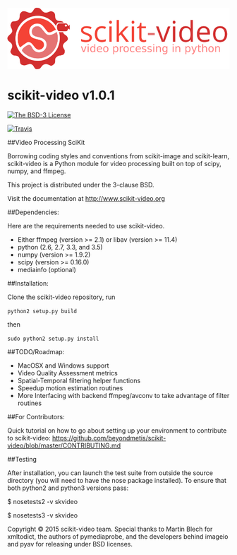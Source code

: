 
![scikit-video logo](doc/images/scikit-video.png)



scikit-video v1.0.1
===================

[![The BSD-3 License](https://img.shields.io/badge/license-BSD--3--Clause-blue.svg)](https://spdx.org/licenses/BSD-3-Clause#licenseText)

[![Travis](https://api.travis-ci.org/scikit-video/scikit-video.png?branch=master)](https://travis-ci.org/scikit-video/scikit-video)


##Video Processing SciKit

Borrowing coding styles and conventions from scikit-image and scikit-learn,
scikit-video is a Python module for video processing built on top of 
scipy, numpy, and ffmpeg.

This project is distributed under the 3-clause BSD.

Visit the documentation at http://www.scikit-video.org

##Dependencies:

Here are the requirements needed to use scikit-video.

- Either ffmpeg (version >= 2.1) or libav (version >= 11.4)
- python (2.6, 2.7, 3.3, and 3.5)
- numpy (version >= 1.9.2)
- scipy (version >= 0.16.0)
- mediainfo (optional)

##Installation:

Clone the scikit-video repository, run

`python2 setup.py build`

then 

`sudo python2 setup.py install`

##TODO/Roadmap:
- MacOSX and Windows support
- Video Quality Assessment metrics
- Spatial-Temporal filtering helper functions
- Speedup motion estimation routines
- More Interfacing with backend ffmpeg/avconv to take advantage of filter routines


##For Contributors:

Quick tutorial on how to go about setting up your environment to contribute to scikit-video: https://github.com/beyondmetis/scikit-video/blob/master/CONTRIBUTING.md

##Testing

After installation, you can launch the test suite from outside the source directory (you will need to have the nose package installed). To ensure that both python2 and python3 versions pass:

$ nosetests2 -v skvideo

$ nosetests3 -v skvideo

Copyright &copy; 2015 scikit-video team. Special thanks to Martín Blech for xmltodict, the authors of pymediaprobe, and the developers behind imageio and pyav for releasing under BSD licenses.
